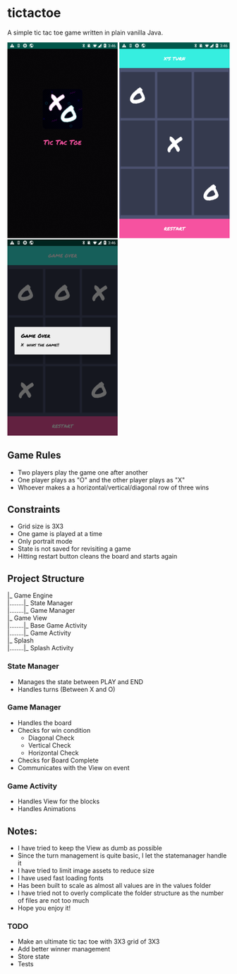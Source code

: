 # tictactoe
A simple tic tac toe game written in plain vanilla Java. 

<p float="left">
  <img src="https://github.com/anishhegde/androidtictactoe/blob/master/screen_shots/splash.png" width="250">
  <img src="https://github.com/anishhegde/androidtictactoe/blob/master/screen_shots/home_play.png" width="250">
  <img src="https://github.com/anishhegde/androidtictactoe/blob/master/screen_shots/wins.png" width="250">
</p>

## Game Rules
- Two players play the game one after another
- One player plays as "O" and the other player plays as "X"
- Whoever makes a a horizontal/vertical/diagonal row of three wins

## Constraints
- Grid size is 3X3
- One game is played at a time
- Only portrait mode
- State is not saved for revisiting a game
- Hitting restart button cleans the board and starts again

## Project Structure
|_ Game Engine  
|........|_ State Manager  
|........|_ Game Manager  
|_ Game View  
|........|_ Base Game Activity  
|........|_ Game Activity  
|_ Splash  
|........|_ Splash Activity  


### State Manager
- Manages the state between PLAY and END 
- Handles turns (Between X and O)

### Game Manager
- Handles the board
- Checks for win condition
  - Diagonal Check
  - Vertical Check
  - Horizontal Check
 - Checks for Board Complete
 - Communicates with the View on event
 
### Game Activity
- Handles View for the blocks
- Handles Animations


## Notes:

- I have tried to keep the View as dumb as possible
- Since the turn management is quite basic, I let the statemanager handle it
- I have tried to limit image assets to reduce size
- I have used fast loading fonts
- Has been built to scale as almost all values are in the values folder
- I have tried not to overly complicate the folder structure as the number of files are not too much
- Hope you enjoy it!

### TODO
- Make an ultimate tic tac toe with 3X3 grid of 3X3
- Add better winner management
- Store state 
- Tests



